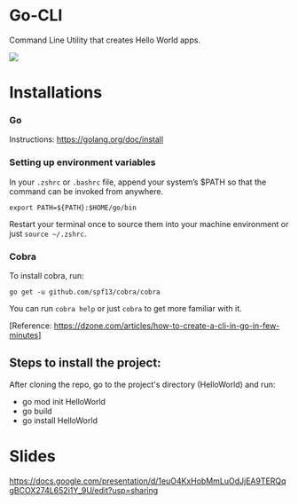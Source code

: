 # Go-CLI
Command Line Utility that creates Hello World apps.


<img src="https://ordina-jworks.github.io/img/make-your-own-cli-with-golang-and-cobra/banner.jpg" />

# Installations

       
### Go 
Instructions: https://golang.org/doc/install

### Setting up environment variables

In your `.zshrc` or `.bashrc` file, append your system’s $PATH so that the command can be invoked from anywhere.

`export PATH=${PATH}:$HOME/go/bin`

Restart your terminal once to source them into your machine environment or just `source ~/.zshrc`.


### Cobra
To install cobra, run: 

`go get -u github.com/spf13/cobra/cobra`

You can run `cobra help` or just `cobra` to get more familiar with it.


[Reference: https://dzone.com/articles/how-to-create-a-cli-in-go-in-few-minutes]





## Steps to install the project:

After cloning the repo, go to the project's directory (HelloWorld) and run:

- go mod init HelloWorld
- go build
- go install HelloWorld



# Slides
https://docs.google.com/presentation/d/1euO4KxHobMmLuOdJjEA9TERQqgBCOX274L652i1Y_9U/edit?usp=sharing
